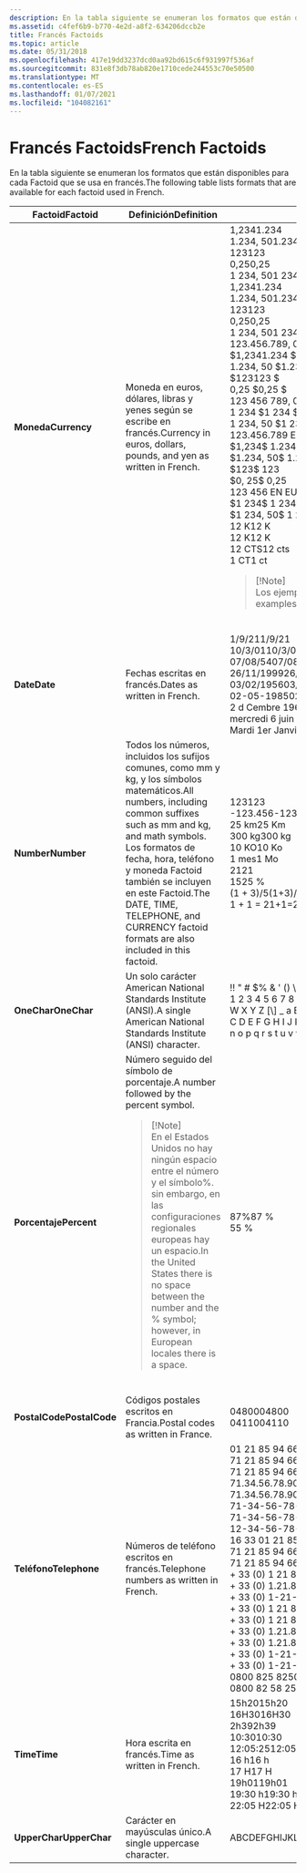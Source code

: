```yaml
---
description: En la tabla siguiente se enumeran los formatos que están disponibles para cada Factoid que se usa en francés.
ms.assetid: c4fef6b9-b770-4e2d-a8f2-634206dccb2e
title: Francés Factoids
ms.topic: article
ms.date: 05/31/2018
ms.openlocfilehash: 417e19dd3237dcd0aa92bd615c6f931997f536af
ms.sourcegitcommit: 831e8f3db78ab820e1710cede244553c70e50500
ms.translationtype: MT
ms.contentlocale: es-ES
ms.lasthandoff: 01/07/2021
ms.locfileid: "104082161"
---
```

# <a name="french-factoids"></a><span data-ttu-id="4a041-103">Francés Factoids</span><span class="sxs-lookup"><span data-stu-id="4a041-103">French Factoids</span></span>

<span data-ttu-id="4a041-104">En la tabla siguiente se enumeran los formatos que están disponibles para cada Factoid que se usa en francés.</span><span class="sxs-lookup"><span data-stu-id="4a041-104">The following table lists formats that are available for each factoid used in French.</span></span>



<table>
<colgroup>
<col style="width: 33%" />
<col style="width: 33%" />
<col style="width: 33%" />
</colgroup>
<thead>
<tr class="header">
<th><span data-ttu-id="4a041-105">Factoid</span><span class="sxs-lookup"><span data-stu-id="4a041-105">Factoid</span></span></th>
<th><span data-ttu-id="4a041-106">Definición</span><span class="sxs-lookup"><span data-stu-id="4a041-106">Definition</span></span></th>
<th><span data-ttu-id="4a041-107">Ejemplos</span><span class="sxs-lookup"><span data-stu-id="4a041-107">Examples</span></span></th>
</tr>
</thead>
<tbody>
<tr class="odd">
<td><span data-ttu-id="4a041-108"><strong>Moneda</strong></span><span class="sxs-lookup"><span data-stu-id="4a041-108"><strong>Currency</strong></span></span></td>
<td><span data-ttu-id="4a041-109">Moneda en euros, dólares, libras y yenes según se escribe en francés.</span><span class="sxs-lookup"><span data-stu-id="4a041-109">Currency in euros, dollars, pounds, and yen as written in French.</span></span><br/></td>
<td><span data-ttu-id="4a041-110">1,234</span><span class="sxs-lookup"><span data-stu-id="4a041-110">1.234</span></span>  <br/> <span data-ttu-id="4a041-111">1.234, 50</span><span class="sxs-lookup"><span data-stu-id="4a041-111">1.234,50</span></span>  <br/> <span data-ttu-id="4a041-112">123</span><span class="sxs-lookup"><span data-stu-id="4a041-112">123</span></span>  <br/> <span data-ttu-id="4a041-113">0,25</span><span class="sxs-lookup"><span data-stu-id="4a041-113">0,25</span></span>  <br/> <span data-ttu-id="4a041-114">1 234, 50</span><span class="sxs-lookup"><span data-stu-id="4a041-114">1 234,50</span></span>  <br/>   <span data-ttu-id="4a041-115">1,234</span><span class="sxs-lookup"><span data-stu-id="4a041-115">1.234</span></span><br/>   <span data-ttu-id="4a041-116">1.234, 50</span><span class="sxs-lookup"><span data-stu-id="4a041-116">1.234,50</span></span><br/>   <span data-ttu-id="4a041-117">123</span><span class="sxs-lookup"><span data-stu-id="4a041-117">123</span></span><br/>   <span data-ttu-id="4a041-118">0,25</span><span class="sxs-lookup"><span data-stu-id="4a041-118">0,25</span></span><br/>   <span data-ttu-id="4a041-119">1 234, 50</span><span class="sxs-lookup"><span data-stu-id="4a041-119">1 234,50</span></span><br/> <span data-ttu-id="4a041-120">123.456.789, 00 EUR</span><span class="sxs-lookup"><span data-stu-id="4a041-120">123.456.789,00 EUR</span></span><br/> <span data-ttu-id="4a041-121">$1,234</span><span class="sxs-lookup"><span data-stu-id="4a041-121">1.234 $</span></span><br/> <span data-ttu-id="4a041-122">1.234, 50 $</span><span class="sxs-lookup"><span data-stu-id="4a041-122">1.234,50 $</span></span><br/> <span data-ttu-id="4a041-123">$123</span><span class="sxs-lookup"><span data-stu-id="4a041-123">123 $</span></span><br/> <span data-ttu-id="4a041-124">0,25 $</span><span class="sxs-lookup"><span data-stu-id="4a041-124">0,25 $</span></span><br/> <span data-ttu-id="4a041-125">123 456 789, 00 EUR</span><span class="sxs-lookup"><span data-stu-id="4a041-125">123 456 789,00 EUR</span></span><br/> <span data-ttu-id="4a041-126">1 234 $</span><span class="sxs-lookup"><span data-stu-id="4a041-126">1 234 $</span></span><br/> <span data-ttu-id="4a041-127">1 234, 50 $</span><span class="sxs-lookup"><span data-stu-id="4a041-127">1 234,50 $</span></span><br/> <span data-ttu-id="4a041-128">123.456.789 EUR, 00</span><span class="sxs-lookup"><span data-stu-id="4a041-128">EUR 123.456.789,00</span></span><br/> <span data-ttu-id="4a041-129">$1,234</span><span class="sxs-lookup"><span data-stu-id="4a041-129">$ 1.234</span></span><br/> <span data-ttu-id="4a041-130">$1.234, 50</span><span class="sxs-lookup"><span data-stu-id="4a041-130">$ 1.234,50</span></span><br/> <span data-ttu-id="4a041-131">$123</span><span class="sxs-lookup"><span data-stu-id="4a041-131">$ 123</span></span><br/> <span data-ttu-id="4a041-132">$0, 25</span><span class="sxs-lookup"><span data-stu-id="4a041-132">$ 0,25</span></span><br/> <span data-ttu-id="4a041-133">123 456 EN EUROS, 00</span><span class="sxs-lookup"><span data-stu-id="4a041-133">EUR 123 456 789,00</span></span><br/> <span data-ttu-id="4a041-134">$1 234</span><span class="sxs-lookup"><span data-stu-id="4a041-134">$ 1 234</span></span><br/> <span data-ttu-id="4a041-135">$1 234, 50</span><span class="sxs-lookup"><span data-stu-id="4a041-135">$ 1 234,50</span></span><br/> <span data-ttu-id="4a041-136">12 K</span><span class="sxs-lookup"><span data-stu-id="4a041-136">12 K</span></span> <br/>   <span data-ttu-id="4a041-137">12 K</span><span class="sxs-lookup"><span data-stu-id="4a041-137">12 K</span></span><br/> <span data-ttu-id="4a041-138">12 CTS</span><span class="sxs-lookup"><span data-stu-id="4a041-138">12 cts</span></span><br/> <span data-ttu-id="4a041-139">1 CT</span><span class="sxs-lookup"><span data-stu-id="4a041-139">1 ct</span></span><br/>
<blockquote>
[!Note]<br />
<span data-ttu-id="4a041-140">Los ejemplos anteriores que usan $ también funcionarán con y.</span><span class="sxs-lookup"><span data-stu-id="4a041-140">The examples above that use $ will also work with   and  .</span></span>
</blockquote>
<br/></td>
</tr>
<tr class="even">
<td><span data-ttu-id="4a041-141"><strong>Date</strong></span><span class="sxs-lookup"><span data-stu-id="4a041-141"><strong>Date</strong></span></span></td>
<td><span data-ttu-id="4a041-142">Fechas escritas en francés.</span><span class="sxs-lookup"><span data-stu-id="4a041-142">Dates as written in French.</span></span><br/></td>
<td><span data-ttu-id="4a041-143">1/9/21</span><span class="sxs-lookup"><span data-stu-id="4a041-143">1/9/21</span></span><br/> <span data-ttu-id="4a041-144">10/3/01</span><span class="sxs-lookup"><span data-stu-id="4a041-144">10/3/01</span></span><br/> <span data-ttu-id="4a041-145">07/08/54</span><span class="sxs-lookup"><span data-stu-id="4a041-145">07/08/54</span></span><br/> <span data-ttu-id="4a041-146">26/11/1999</span><span class="sxs-lookup"><span data-stu-id="4a041-146">26/11/1999</span></span><br/> <span data-ttu-id="4a041-147">03/02/1956</span><span class="sxs-lookup"><span data-stu-id="4a041-147">03/02/1956</span></span><br/> <span data-ttu-id="4a041-148">02-05-1985</span><span class="sxs-lookup"><span data-stu-id="4a041-148">02-05-1985</span></span><br/> <span data-ttu-id="4a041-149">2 d Cembre 1967</span><span class="sxs-lookup"><span data-stu-id="4a041-149">2 d cembre 1967</span></span><br/> <span data-ttu-id="4a041-150">mercredi 6 juin 2000</span><span class="sxs-lookup"><span data-stu-id="4a041-150">mercredi 6 juin 2000</span></span><br/> <span data-ttu-id="4a041-151">Mardi 1er Janvier 2002</span><span class="sxs-lookup"><span data-stu-id="4a041-151">mardi 1er janvier 2002</span></span><br/></td>
</tr>
<tr class="odd">
<td><span data-ttu-id="4a041-152"><strong>Number</strong></span><span class="sxs-lookup"><span data-stu-id="4a041-152"><strong>Number</strong></span></span></td>
<td><span data-ttu-id="4a041-153">Todos los números, incluidos los sufijos comunes, como mm y kg, y los símbolos matemáticos.</span><span class="sxs-lookup"><span data-stu-id="4a041-153">All numbers, including common suffixes such as mm and kg, and math symbols.</span></span> <span data-ttu-id="4a041-154">Los formatos de fecha, hora, teléfono y moneda Factoid también se incluyen en este Factoid.</span><span class="sxs-lookup"><span data-stu-id="4a041-154">The DATE, TIME, TELEPHONE, and CURRENCY factoid formats are also included in this factoid.</span></span><br/></td>
<td><span data-ttu-id="4a041-155">123</span><span class="sxs-lookup"><span data-stu-id="4a041-155">123</span></span><br/> <span data-ttu-id="4a041-156">-123.456</span><span class="sxs-lookup"><span data-stu-id="4a041-156">-123.456</span></span><br/> <span data-ttu-id="4a041-157">25 km</span><span class="sxs-lookup"><span data-stu-id="4a041-157">25 Km</span></span><br/> <span data-ttu-id="4a041-158">300 kg</span><span class="sxs-lookup"><span data-stu-id="4a041-158">300 kg</span></span><br/> <span data-ttu-id="4a041-159">10 KO</span><span class="sxs-lookup"><span data-stu-id="4a041-159">10 Ko</span></span><br/> <span data-ttu-id="4a041-160">1 mes</span><span class="sxs-lookup"><span data-stu-id="4a041-160">1 Mo</span></span><br/> <span data-ttu-id="4a041-161">21</span><span class="sxs-lookup"><span data-stu-id="4a041-161">21</span></span><br/> <span data-ttu-id="4a041-162">15</span><span class="sxs-lookup"><span data-stu-id="4a041-162">25 %</span></span><br/> <span data-ttu-id="4a041-163">(1 + 3)/5</span><span class="sxs-lookup"><span data-stu-id="4a041-163">(1+3)/5</span></span><br/> <span data-ttu-id="4a041-164">1 + 1 = 2</span><span class="sxs-lookup"><span data-stu-id="4a041-164">1+1=2</span></span><br/></td>
</tr>
<tr class="even">
<td><span data-ttu-id="4a041-165"><strong>OneChar</strong></span><span class="sxs-lookup"><span data-stu-id="4a041-165"><strong>OneChar</strong></span></span></td>
<td><span data-ttu-id="4a041-166">Un solo carácter American National Standards Institute (ANSI).</span><span class="sxs-lookup"><span data-stu-id="4a041-166">A single American National Standards Institute (ANSI) character.</span></span><br/></td>
<td><span data-ttu-id="4a041-167">!</span><span class="sxs-lookup"><span data-stu-id="4a041-167">!</span></span> <span data-ttu-id="4a041-168">&quot; # $% & ' () \* +,-.</span><span class="sxs-lookup"><span data-stu-id="4a041-168">&quot; # $ % & ' ( ) \* + , - .</span></span> <span data-ttu-id="4a041-169">/0 1 2 3 4 5 6 7 8 9:; < = >?</span><span class="sxs-lookup"><span data-stu-id="4a041-169">/ 0 1 2 3 4 5 6 7 8 9 : ; < = > ?</span></span> <span data-ttu-id="4a041-170">@ A B C D E F G H I J K L M N O P Q R S T U V W X Y Z [\] _ a B C D E F G H I J K L M N O p Q R s T U V W X Y Z {} ~</span><span class="sxs-lookup"><span data-stu-id="4a041-170">@ A B C D E F G H I J K L M N O P Q R S T U V W X Y Z [ \ ] _ a b c d e f g h i j k l m n o p q r s t u v w x y z { } ~</span></span>                                    <br/></td>
</tr>
<tr class="odd">
<td><span data-ttu-id="4a041-171"><strong>Porcentaje</strong></span><span class="sxs-lookup"><span data-stu-id="4a041-171"><strong>Percent</strong></span></span></td>
<td><span data-ttu-id="4a041-172">Número seguido del símbolo de porcentaje.</span><span class="sxs-lookup"><span data-stu-id="4a041-172">A number followed by the percent symbol.</span></span><br/>
<blockquote>
[!Note]<br />
<span data-ttu-id="4a041-173">En el Estados Unidos no hay ningún espacio entre el número y el símbolo%. sin embargo, en las configuraciones regionales europeas hay un espacio.</span><span class="sxs-lookup"><span data-stu-id="4a041-173">In the United States there is no space between the number and the % symbol; however, in European locales there is a space.</span></span>
</blockquote>
<br/></td>
<td><span data-ttu-id="4a041-174">87%</span><span class="sxs-lookup"><span data-stu-id="4a041-174">87 %</span></span><br/> <span data-ttu-id="4a041-175">5</span><span class="sxs-lookup"><span data-stu-id="4a041-175">5 %</span></span><br/></td>
</tr>
<tr class="even">
<td><span data-ttu-id="4a041-176"><strong>PostalCode</strong></span><span class="sxs-lookup"><span data-stu-id="4a041-176"><strong>PostalCode</strong></span></span></td>
<td><span data-ttu-id="4a041-177">Códigos postales escritos en Francia.</span><span class="sxs-lookup"><span data-stu-id="4a041-177">Postal codes as written in France.</span></span><br/></td>
<td><span data-ttu-id="4a041-178">04800</span><span class="sxs-lookup"><span data-stu-id="4a041-178">04800</span></span><br/> <span data-ttu-id="4a041-179">04110</span><span class="sxs-lookup"><span data-stu-id="4a041-179">04110</span></span><br/></td>
</tr>
<tr class="odd">
<td><span data-ttu-id="4a041-180"><strong>Teléfono</strong></span><span class="sxs-lookup"><span data-stu-id="4a041-180"><strong>Telephone</strong></span></span></td>
<td><span data-ttu-id="4a041-181">Números de teléfono escritos en francés.</span><span class="sxs-lookup"><span data-stu-id="4a041-181">Telephone numbers as written in French.</span></span><br/></td>
<td><span data-ttu-id="4a041-182">01 21 85 94 66</span><span class="sxs-lookup"><span data-stu-id="4a041-182">01 21 85 94 66</span></span><br/> <span data-ttu-id="4a041-183">71 21 85 94 66/10</span><span class="sxs-lookup"><span data-stu-id="4a041-183">71 21 85 94 66 /10</span></span><br/> <span data-ttu-id="4a041-184">71 21 85 94 66 poste 10</span><span class="sxs-lookup"><span data-stu-id="4a041-184">71 21 85 94 66 poste 10</span></span><br/> <span data-ttu-id="4a041-185">71.34.56.78.90</span><span class="sxs-lookup"><span data-stu-id="4a041-185">71.34.56.78.90</span></span><br/> <span data-ttu-id="4a041-186">71.34.56.78.90/10</span><span class="sxs-lookup"><span data-stu-id="4a041-186">71.34.56.78.90/10</span></span><br/> <span data-ttu-id="4a041-187">71-34-56-78-90</span><span class="sxs-lookup"><span data-stu-id="4a041-187">71-34-56-78-90</span></span><br/> <span data-ttu-id="4a041-188">71-34-56-78-90/10</span><span class="sxs-lookup"><span data-stu-id="4a041-188">71-34-56-78-90/10</span></span><br/> <span data-ttu-id="4a041-189">12-34-56-78-90 poste 10</span><span class="sxs-lookup"><span data-stu-id="4a041-189">12-34-56-78-90 poste 10</span></span><br/> <span data-ttu-id="4a041-190">16 33 01 21 85 94 66</span><span class="sxs-lookup"><span data-stu-id="4a041-190">16 33 01 21 85 94 66</span></span><br/> <span data-ttu-id="4a041-191">71 21 85 94 66/10</span><span class="sxs-lookup"><span data-stu-id="4a041-191">71 21 85 94 66 /10</span></span><br/> <span data-ttu-id="4a041-192">71 21 85 94 66 poste 10</span><span class="sxs-lookup"><span data-stu-id="4a041-192">71 21 85 94 66 poste 10</span></span><br/> <span data-ttu-id="4a041-193">+ 33 (0) 1 21 85 94 66</span><span class="sxs-lookup"><span data-stu-id="4a041-193">+33 (0)1 21 85 94 66</span></span><br/> <span data-ttu-id="4a041-194">+ 33 (0) 1.21.85.94.66</span><span class="sxs-lookup"><span data-stu-id="4a041-194">+33 (0)1.21.85.94.66</span></span><br/> <span data-ttu-id="4a041-195">+ 33 (0) 1-21-85-94-66</span><span class="sxs-lookup"><span data-stu-id="4a041-195">+33 (0)1-21-85-94-66</span></span><br/> <span data-ttu-id="4a041-196">+ 33 (0) 1 21 85 94 66/11</span><span class="sxs-lookup"><span data-stu-id="4a041-196">+33 (0)1 21 85 94 66 /11</span></span><br/> <span data-ttu-id="4a041-197">+ 33 (0) 1 21 85 94 66 poste 10</span><span class="sxs-lookup"><span data-stu-id="4a041-197">+33 (0)1 21 85 94 66 poste 10</span></span><br/> <span data-ttu-id="4a041-198">+ 33 (0) 1.21.85.94.66/11</span><span class="sxs-lookup"><span data-stu-id="4a041-198">+33 (0)1.21.85.94.66/11</span></span><br/> <span data-ttu-id="4a041-199">+ 33 (0) 1.21.85.94.66 poste 10</span><span class="sxs-lookup"><span data-stu-id="4a041-199">+33 (0)1.21.85.94.66 poste 10</span></span><br/> <span data-ttu-id="4a041-200">+ 33 (0) 1-21-85-94-66/11</span><span class="sxs-lookup"><span data-stu-id="4a041-200">+33 (0)1-21-85-94-66/11</span></span><br/> <span data-ttu-id="4a041-201">+ 33 (0) 1-21-85-94-66 poste 10</span><span class="sxs-lookup"><span data-stu-id="4a041-201">+33 (0)1-21-85-94-66 poste 10</span></span><br/> <span data-ttu-id="4a041-202">0800 825 825</span><span class="sxs-lookup"><span data-stu-id="4a041-202">0800 825 825</span></span><br/> <span data-ttu-id="4a041-203">0800 82 58 25</span><span class="sxs-lookup"><span data-stu-id="4a041-203">0800 82 58 25</span></span><br/></td>
</tr>
<tr class="even">
<td><span data-ttu-id="4a041-204"><strong>Time</strong></span><span class="sxs-lookup"><span data-stu-id="4a041-204"><strong>Time</strong></span></span></td>
<td><span data-ttu-id="4a041-205">Hora escrita en francés.</span><span class="sxs-lookup"><span data-stu-id="4a041-205">Time as written in French.</span></span><br/></td>
<td><span data-ttu-id="4a041-206">15h20</span><span class="sxs-lookup"><span data-stu-id="4a041-206">15h20</span></span><br/> <span data-ttu-id="4a041-207">16H30</span><span class="sxs-lookup"><span data-stu-id="4a041-207">16H30</span></span><br/> <span data-ttu-id="4a041-208">2h39</span><span class="sxs-lookup"><span data-stu-id="4a041-208">2h39</span></span><br/> <span data-ttu-id="4a041-209">10:30</span><span class="sxs-lookup"><span data-stu-id="4a041-209">10:30</span></span><br/> <span data-ttu-id="4a041-210">12:05:25</span><span class="sxs-lookup"><span data-stu-id="4a041-210">12:05:25</span></span><br/> <span data-ttu-id="4a041-211">16 h</span><span class="sxs-lookup"><span data-stu-id="4a041-211">16 h</span></span><br/> <span data-ttu-id="4a041-212">17 H</span><span class="sxs-lookup"><span data-stu-id="4a041-212">17 H</span></span><br/> <span data-ttu-id="4a041-213">19h01</span><span class="sxs-lookup"><span data-stu-id="4a041-213">19h01</span></span><br/> <span data-ttu-id="4a041-214">19:30 h</span><span class="sxs-lookup"><span data-stu-id="4a041-214">19:30 h</span></span><br/> <span data-ttu-id="4a041-215">22:05 H</span><span class="sxs-lookup"><span data-stu-id="4a041-215">22:05 H</span></span><br/></td>
</tr>
<tr class="odd">
<td><span data-ttu-id="4a041-216"><strong>UpperChar</strong></span><span class="sxs-lookup"><span data-stu-id="4a041-216"><strong>UpperChar</strong></span></span></td>
<td><span data-ttu-id="4a041-217">Carácter en mayúsculas único.</span><span class="sxs-lookup"><span data-stu-id="4a041-217">A single uppercase character.</span></span><br/></td>
<td><span data-ttu-id="4a041-218">ABCDEFGHIJKLMNOPQRSTUVWXYZ</span><span class="sxs-lookup"><span data-stu-id="4a041-218">ABCDEFGHIJKLMNOPQRSTUVWXYZ</span></span><br/></td>
</tr>
</tbody>
</table>



 

 

 




